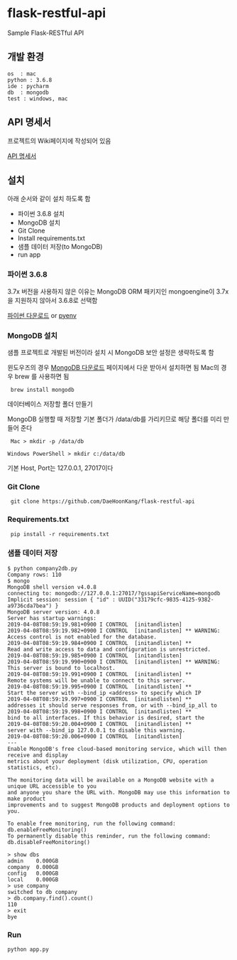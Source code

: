 # flask-restful-api
Sample Flask-RESTful API 

## 개발 환경
```buildoutcfg
os  : mac
python : 3.6.8
ide : pycharm
db  : mongodb
test : windows, mac
```

## API 명세서
프로젝트의 Wiki페이지에 작성되어 있음

[API 명세서](https://github.com/DaeHoonKang/flask-restful-api/wiki/RESTful-API-%EB%AA%85%EC%84%B8%EC%84%9C)

## 설치
아래 순서와 같이 설치 하도록 함 
 - 파이썬 3.6.8 설치
 - MongoDB 설치
 - Git Clone
 - Install requirements.txt
 - 샘플 데이터 저장(to MongoDB)
 - run app
 
 ### 파이썬 3.6.8
 3.7x 버전을 사용하지 않은 이유는 MongoDB ORM 패키지인 mongoengine이 3.7x을 지원하지 않아서 3.6.8로 선택함
  
 [파이썬 다운로드](https://www.python.org/downloads/release/python-368/)
 or
 [pyenv](https://github.com/pyenv/pyenv)
 
 ### MongoDB 설치
 샘플 프로젝트로 개발된 버전이라 설치 시 MongoDB 보안 설정은 생략하도록 함
 
 윈도우즈의 경우 [MongoDB 다운로드](https://www.mongodb.com/download-center/community?jmp=nav) 페이지에서 다운 받아서 설치하면 됨
 Mac의 경우 brew 를 사용하면 됨
 
 ``` brew install mongodb```
 
 데이터베이스 저장할 폴더 만들기
 
 MongoDB 실행할 때 저장할 기본 폴더가 /data/db를 가리키므로 해당 폴더를 미리 만들어 준다
 
 ``` Mac > mkdir -p /data/db```
  
 ```Windows PowerShell > mkdir c:/data/db```
 
 기본 Host, Port는 127.0.0.1, 27017이다
 
 ### Git Clone
 ``` git clone https://github.com/DaeHoonKang/flask-restful-api```
 
 ### Requirements.txt
 ``` pip install -r requirements.txt```
 
 ### 샘플 데이터 저장
 ``` 
 $ python company2db.py
 Company rows: 110
 $ mongo
 MongoDB shell version v4.0.8
connecting to: mongodb://127.0.0.1:27017/?gssapiServiceName=mongodb
Implicit session: session { "id" : UUID("33179cfc-9835-4125-9382-a9736cda7bea") }
MongoDB server version: 4.0.8
Server has startup warnings:
2019-04-08T08:59:19.981+0900 I CONTROL  [initandlisten]
2019-04-08T08:59:19.982+0900 I CONTROL  [initandlisten] ** WARNING: Access control is not enabled for the database.
2019-04-08T08:59:19.984+0900 I CONTROL  [initandlisten] **          Read and write access to data and configuration is unrestricted.
2019-04-08T08:59:19.985+0900 I CONTROL  [initandlisten]
2019-04-08T08:59:19.990+0900 I CONTROL  [initandlisten] ** WARNING: This server is bound to localhost.
2019-04-08T08:59:19.991+0900 I CONTROL  [initandlisten] **          Remote systems will be unable to connect to this server.
2019-04-08T08:59:19.995+0900 I CONTROL  [initandlisten] **          Start the server with --bind_ip <address> to specify which IP
2019-04-08T08:59:19.997+0900 I CONTROL  [initandlisten] **          addresses it should serve responses from, or with --bind_ip_all to
2019-04-08T08:59:19.998+0900 I CONTROL  [initandlisten] **          bind to all interfaces. If this behavior is desired, start the
2019-04-08T08:59:20.004+0900 I CONTROL  [initandlisten] **          server with --bind_ip 127.0.0.1 to disable this warning.
2019-04-08T08:59:20.006+0900 I CONTROL  [initandlisten]
---
Enable MongoDB's free cloud-based monitoring service, which will then receive and display
metrics about your deployment (disk utilization, CPU, operation statistics, etc).

The monitoring data will be available on a MongoDB website with a unique URL accessible to you
and anyone you share the URL with. MongoDB may use this information to make product
improvements and to suggest MongoDB products and deployment options to you.

To enable free monitoring, run the following command: db.enableFreeMonitoring()
To permanently disable this reminder, run the following command: db.disableFreeMonitoring()

> show dbs
admin    0.000GB
company  0.000GB
config   0.000GB
local    0.000GB
> use company
switched to db company
> db.company.find().count()
110
> exit
bye
```
### Run
``` python app.py ```

